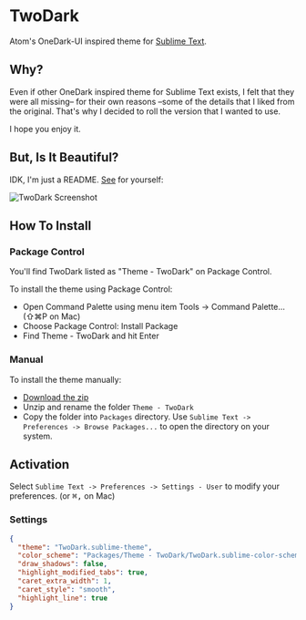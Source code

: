 # TwoDark

Atom's OneDark-UI inspired theme for [Sublime Text][3].

## Why?

Even if other OneDark inspired theme for Sublime Text exists, 
I felt that they were all missing– for their own reasons –some of the details that I liked from the original. That's why I decided to roll the version that I wanted to use.

I hope you enjoy it.

## But, Is It Beautiful?

IDK, I'm just a README. [See][1] for yourself:

![TwoDark Screenshot][screenshot]

## How To Install

### Package Control

You'll find TwoDark listed as "Theme - TwoDark" on Package Control.

To install the theme using Package Control:

* Open Command Palette using menu item Tools -> Command Palette... (⇧⌘P on Mac)
* Choose Package Control: Install Package
* Find Theme - TwoDark and hit Enter

### Manual

To install the theme manually:

* [Download the zip][zip]
* Unzip and rename the folder `Theme - TwoDark`
* Copy the folder into `Packages` directory. Use `Sublime Text -> Preferences -> Browse Packages...` to open the directory on your system.

## Activation

Select `Sublime Text -> Preferences -> Settings - User` to modify your
preferences. (or <kbd>⌘</kbd><kbd>,</kbd> on Mac)

### Settings

```json
{
  "theme": "TwoDark.sublime-theme",
  "color_scheme": "Packages/Theme - TwoDark/TwoDark.sublime-color-scheme",
  "draw_shadows": false,
  "highlight_modified_tabs": true,
  "caret_extra_width": 1,
  "caret_style": "smooth",
  "highlight_line": true
}
```

[1]: https://erremauro.github.io/TwoDark
[3]: http://www.sublimetext.com
[screenshot]: screenshots/TwoDark.png
[zip]: https://github.com/erremauro/TwoDark/archive/master.zip
